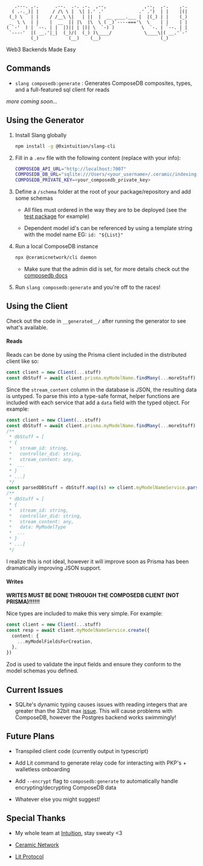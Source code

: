 ```
   .---. ,-.      .--.  .-. .-.  ,--,              ,--,  ,-.    ,-.
  ( .-._)| |     / /\ \ |  \| |.' .'             .' .')  | |    |(|
 (_) \   | |    / /__\ \|   | ||  |  __ ____.___ |  |(_) | |    (_)
 _  \ \  | |    |  __  || |\  |\  \ ( _)`----==='\  \    | |    | |
( `-'  ) | `--. | |  |)|| | |)| \  `-) )          \  `-. | `--. | |
 `----'  |( __.'|_|  (_)/(  (_) )\____/            \____\|( __.'`-'
         (_)           (__)    (__)                      (_)
```

Web3 Backends Made Easy

## Commands

- `slang composedb:generate` : Generates ComposeDB composites, types, and a full-featured sql client for reads

_more coming soon..._

## Using the Generator

1.  Install Slang globally

    ```sh
    npm install -g @0xintuition/slang-cli
    ```

2.  Fill in a `.env` file with the following content (replace with your info):

    ```sh
    COMPOSEDB_API_URL="http://localhost:7007"
    COMPOSEDB_DB_URL="sqlite:///Users/<your_username>/.ceramic/indexing.sqlite"
    COMPOSEDB_PRIVATE_KEY=<your_composedb_private_key>
    ```

3.  Define a `/schema` folder at the root of your package/repository and add some schemas

    - All files must ordered in the way they are to be deployed (see the [test package](../test/schemas) for example)

    - Dependent model id's can be referenced by using a template string with the model name EG: `id: "${List}"`

4.  Run a local ComposeDB instance

    ```sh
    npx @ceramicnetwork/cli daemon
    ```

    - Make sure that the admin did is set, for more details check out the [composedb docs](https://composedb.js.org/docs/0.4.x/set-up-your-environment#run-a-ceramic-node)

5.  Run `slang composedb:generate` and you're off to the races!

## Using the Client

Check out the code in `__generated__/` after running the generator to see what's available.

#### Reads

Reads can be done by using the Prisma client included in the distributed client like so:

```ts
const client = new Client(...stuff)
const dbStuff = await client.prisma.myModelName.findMany(...moreStuff)
```

Since the `stream_content` column in the database is JSON, the resulting data is untyped. To parse this into a type-safe format, helper functions are included with each service that add a `data` field with the typed object. For example:

```ts
const client = new Client(...stuff)
const dbStuff = await client.prisma.myModelName.findMany(...moreStuff)
/**
 * dbStuff = [
 * {
 *   stream_id: string,
 *   controller_did: string,
 *   stream_content: any,
 *  ...
 * }
 * ...]
 */
const parsedDBStuff = dbStuff.map((s) => client.myModelNameService.parse(s))
/**
 * dbStuff = [
 * {
 *   stream_id: string,
 *   controller_did: string,
 *   stream_content: any,
 *   data: MyModelType
 *  ...
 * }
 * ...]
 */
```

I realize this is not ideal, however it will improve soon as Prisma has been dramatically improving JSON support.

#### Writes

**WRITES MUST BE DONE THROUGH THE COMPOSEDB CLIENT (NOT PRISMA)!!!!!!**

Nice types are included to make this very simple. For example:

```ts
const client = new Client(...stuff)
const resp = await client.myModelNameService.create({
  content: {
    ...myModelFieldsForCreation,
  },
})
```

Zod is used to validate the input fields and ensure they conform to the model schemas you defined.

## Current Issues

- SQLite's dynamic typing causes issues with reading integers that are greater than the 32bit max [issue](https://github.com/prisma/prisma/issues/16144). This will cause problems with ComposeDB, however the Postgres backend works swimmingly!

## Future Plans

- Transpiled client code (currently output in typescript)

- Add Lit command to generate relay code for interacting with PKP's + walletless onboarding

- Add `--encrypt` flag to `composedb:generate` to automatically handle encrypting/decrypting ComposeDB data

- Whatever else you might suggest!

## Special Thanks

- My whole team at [Intuition](https://twitter.com/0xIntuition), stay sweaty <3

- [Ceramic Network](https://composedb.js.org/)

- [Lit Protocol](https://litprotocol.com/)
